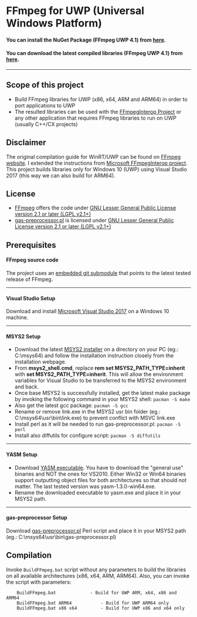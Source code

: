 # FFmpeg for UWP (Universal Windows Platform)

#### You can install the NuGet Package (FFmpeg UWP 4.1) from [here](https://www.nuget.org/packages/FFmpeg.UWP/4.1.0 "here").
#### You can download the latest compiled libraries (FFmpeg UWP 4.1) from [here](https://github.com/ionutdanila/ffmpeg.UWP/releases "here").

---
## Scope of this project
- Build FFmpeg libraries for UWP (x86, x64, ARM and ARM64) in order to port applications to UWP
- The resulted libraries can be used with the [FFmpegInterop Project](https://github.com/ionutdanila/FFmpegInterop "FFmpegInterop Project") or any other application that requires FFmpeg libraries to run on UWP (usually C++/CX projects)

## Disclaimer
The original compilation guide for WinRT/UWP can be found on [FFmpeg website](https://trac.ffmpeg.org/wiki/CompilationGuide/WinRT "ffmpeg website"). I extended the instructions from [Microsoft FFmpegInterop project](https://github.com/Microsoft/FFmpegInterop/blob/master/README.md "Microsoft FFmpegInterop project"). This project builds libraries only for Windows 10 (UWP) using Visual Studio 2017 (this way we can also build for ARM64).

## License
- [FFmpeg](https://github.com/FFmpeg/FFmpeg "FFmpeg") offers the code under [GNU Lesser General Public License version 2.1 or later (LGPL v2.1+)](https://github.com/FFmpeg/FFmpeg/blob/master/LICENSE.md "LGPL 2.1")
- [gas-preprocessor.pl](https://github.com/ionutdanila/ffmpeg.UWP/blob/master/Dependencies/gas-preprocessor.pl "gas-preprocessor.pl") is licensed under [GNU Lesser General Public License version 2.1 or later (LGPL v2.1+)](https://github.com/ionutdanila/ffmpeg.UWP/blob/master/Dependencies/gas-preprocessor.pl)

## Prerequisites
#### FFmpeg source code
The project uses an [embedded git submodule](git://github.com/FFmpeg/FFmpeg.git "embedded git submodule") that points to the latest tested release of FFmpeg.

---
#### Visual Studio Setup
Download and install [Microsoft Visual Studio 2017](https://visualstudio.microsoft.com/thank-you-downloading-visual-studio/?sku=Community&rel=15 "Microsoft Visual Studio 2017") on a Windows 10 machine.

---
#### MSYS2 Setup
- Download the latest [MSYS2 installer](http://msys2.github.io/ "MSYS2 installer") on a directory on your PC (eg.: C:\msys64\) and follow the installation instruction closely from the installation webpage. 
- From **msys2_shell.cmd**, replace **rem set MSYS2_PATH_TYPE=inherit** with **set MSYS2_PATH_TYPE=inherit**. This will allow the environment variables for Visual Studio to be transferred to the MSYS2 environment and back.
- Once base MSYS2 is successfully installed, get the latest make package by invoking the following command in your MSYS2 shell: `pacman -S make`
- Also get the latest gcc package: `pacman -S gcc`
- Rename or remove link.exe in the MSYS2 usr bin folder (eg.: C:\msys64\usr\bin\link.exe) to prevent conflict with MSVC link.exe
- Install perl as it will be needed to run gas-preprocessor.pl: `pacman -S perl`
- Install also diffutils for configure script: `pacman -S diffutils`

--- 
#### YASM Setup
- Download [YASM executable](http://yasm.tortall.net/Download.html "YASM executable"). You have to download the "general use" binaries and NOT the ones for VS2010. Either Win32 or Win64 binaries support outputting object files for both architectures so that should not matter. The last tested version was yasm-1.3.0-win64.exe.
- Rename the downloaded executable to yasm.exe and place it in your MSYS2 path.

--- 
#### gas-preprocessor Setup
Download [gas-preprocessor.pl](https://github.com/ionutdanila/ffmpeg.UWP/blob/master/Dependencies/gas-preprocessor.pl "gas-preprocessor.pl") Perl script and place it in your MSYS2 path (eg.: C:\msys64\usr\bin\gas-preprocessor.pl)

## Compilation
Invoke `BuildFFmpeg.bat` script without any parameters to build the libraries on all available architectures (x86, x64, ARM, ARM64). Also, you can invoke the script with parameters:
```
    BuildFFmpeg.bat				- Build for UWP ARM, x64, x86 and ARM64
    BuildFFmpeg.bat ARM64			- Build for UWP ARM64 only
    BuildFFmpeg.bat x86 x64			- Build for UWP x86 and x64 only
```
